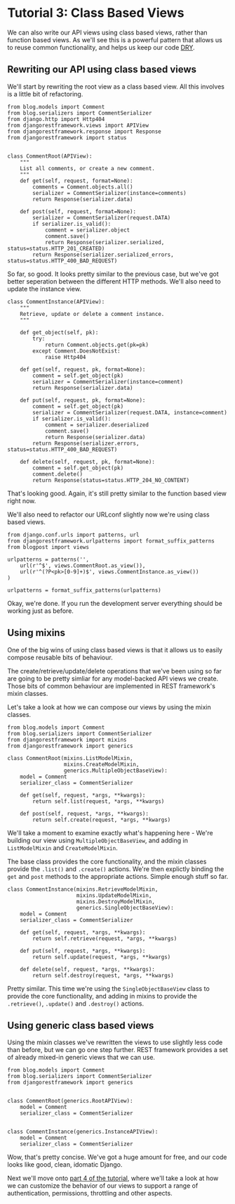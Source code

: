 # Tutorial 3: Class Based Views

We can also write our API views using class based views, rather than function based views.  As we'll see this is a powerful pattern that allows us to reuse common functionality, and helps us keep our code [DRY][1].

## Rewriting our API using class based views

We'll start by rewriting the root view as a class based view.  All this involves is a little bit of refactoring.

    from blog.models import Comment
    from blog.serializers import CommentSerializer
    from django.http import Http404
    from djangorestframework.views import APIView
    from djangorestframework.response import Response
    from djangorestframework import status


    class CommentRoot(APIView):
        """
        List all comments, or create a new comment.
        """
        def get(self, request, format=None):
            comments = Comment.objects.all()
            serializer = CommentSerializer(instance=comments)
            return Response(serializer.data)

        def post(self, request, format=None):
            serializer = CommentSerializer(request.DATA)
            if serializer.is_valid():
                comment = serializer.object
                comment.save()
                return Response(serializer.serialized, status=status.HTTP_201_CREATED)
            return Response(serializer.serialized_errors, status=status.HTTP_400_BAD_REQUEST)

So far, so good.  It looks pretty similar to the previous case, but we've got better seperation between the different HTTP methods.  We'll also need to update the instance view. 

    class CommentInstance(APIView):
        """
        Retrieve, update or delete a comment instance.
        """

        def get_object(self, pk):
            try:
                return Comment.objects.get(pk=pk)
            except Comment.DoesNotExist:
                raise Http404

        def get(self, request, pk, format=None):
            comment = self.get_object(pk)
            serializer = CommentSerializer(instance=comment)
            return Response(serializer.data)

        def put(self, request, pk, format=None):
            comment = self.get_object(pk)
            serializer = CommentSerializer(request.DATA, instance=comment)
            if serializer.is_valid():
                comment = serializer.deserialized
                comment.save()
                return Response(serializer.data)
            return Response(serializer.errors, status=status.HTTP_400_BAD_REQUEST)

        def delete(self, request, pk, format=None):
            comment = self.get_object(pk)
            comment.delete()
            return Response(status=status.HTTP_204_NO_CONTENT)

That's looking good.  Again, it's still pretty similar to the function based view right now.

We'll also need to refactor our URLconf slightly now we're using class based views.

    from django.conf.urls import patterns, url
    from djangorestframework.urlpatterns import format_suffix_patterns
    from blogpost import views

    urlpatterns = patterns('',
        url(r'^$', views.CommentRoot.as_view()),
        url(r'^(?P<pk>[0-9]+)$', views.CommentInstance.as_view())
    )
    
    urlpatterns = format_suffix_patterns(urlpatterns)

Okay, we're done.  If you run the development server everything should be working just as before.

## Using mixins

One of the big wins of using class based views is that it allows us to easily compose reusable bits of behaviour.

The create/retrieve/update/delete operations that we've been using so far are going to be pretty simliar for any model-backed API views we create.  Those bits of common behaviour are implemented in REST framework's mixin classes.

Let's take a look at how we can compose our views by using the mixin classes.

    from blog.models import Comment
    from blog.serializers import CommentSerializer
    from djangorestframework import mixins
    from djangorestframework import generics

    class CommentRoot(mixins.ListModelMixin,
                      mixins.CreateModelMixin,
                      generics.MultipleObjectBaseView):
        model = Comment
        serializer_class = CommentSerializer

        def get(self, request, *args, **kwargs):
            return self.list(request, *args, **kwargs)

        def post(self, request, *args, **kwargs):
            return self.create(request, *args, **kwargs)

We'll take a moment to examine exactly what's happening here - We're building our view using `MultipleObjectBaseView`, and adding in `ListModelMixin` and `CreateModelMixin`.

The base class provides the core functionality, and the mixin classes provide the `.list()` and `.create()` actions.  We're then explictly binding the `get` and `post` methods to the appropriate actions.  Simple enough stuff so far.

    class CommentInstance(mixins.RetrieveModelMixin,
                          mixins.UpdateModelMixin,
                          mixins.DestroyModelMixin,
                          generics.SingleObjectBaseView):
        model = Comment
        serializer_class = CommentSerializer

        def get(self, request, *args, **kwargs):
            return self.retrieve(request, *args, **kwargs)

        def put(self, request, *args, **kwargs):
            return self.update(request, *args, **kwargs)

        def delete(self, request, *args, **kwargs):
            return self.destroy(request, *args, **kwargs)

Pretty similar.  This time we're using the `SingleObjectBaseView` class to provide the core functionality, and adding in mixins to provide the `.retrieve()`, `.update()` and `.destroy()` actions.

## Using generic class based views

Using the mixin classes we've rewritten the views to use slightly less code than before, but we can go one step further.  REST framework provides a set of already mixed-in generic views that we can use.

    from blog.models import Comment
    from blog.serializers import CommentSerializer
    from djangorestframework import generics


    class CommentRoot(generics.RootAPIView):
        model = Comment
        serializer_class = CommentSerializer


    class CommentInstance(generics.InstanceAPIView):
        model = Comment
        serializer_class = CommentSerializer

Wow, that's pretty concise.  We've got a huge amount for free, and our code looks like good, clean, idomatic Django.

Next we'll move onto [part 4 of the tutorial][2], where we'll take a look at how we can  customize the behavior of our views to support a range of authentication, permissions, throttling and other aspects.

[1]: http://en.wikipedia.org/wiki/Don't_repeat_yourself
[2]: 4-authentication-permissions-and-throttling.md
